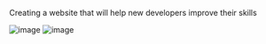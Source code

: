 Creating a website that will help new developers improve their skills

![image](https://user-images.githubusercontent.com/78680789/213792605-13f7311c-15a0-4271-9111-9a88fe163073.png)
![image](https://user-images.githubusercontent.com/78680789/213792627-90da1df2-8b87-4e8b-9b19-e6580f21935b.png)

